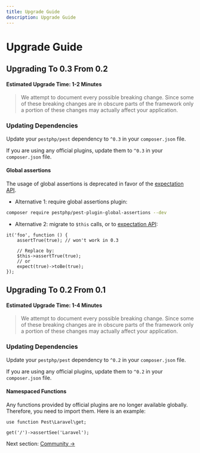 ```yaml
---
title: Upgrade Guide
description: Upgrade Guide
---
```


# Upgrade Guide

## Upgrading To 0.3 From 0.2

#### Estimated Upgrade Time: 1-2 Minutes

> We attempt to document every possible breaking change. Since some of these breaking changes are in obscure parts of the framework only a portion of these changes may actually affect your application.

### Updating Dependencies

Update your `pestphp/pest` dependency to `^0.3` in your `composer.json` file.

If you are using any official plugins, update them to `^0.3` in your `composer.json` file.

#### Global assertions

The usage of global assertions is deprecated in favor of the [expectation API](/docs/expectations/).

- Alternative 1: require global assertions plugin:
```bash
composer require pestphp/pest-plugin-global-assertions --dev
```

- Alternative 2: migrate to `$this` calls, or to [expectation API](/docs/expectations/):
```
it('foo', function () {
    assertTrue(true); // won't work in 0.3

    // Replace by:
    $this->assertTrue(true);
    // or
    expect(true)->toBe(true);
});
```

## Upgrading To 0.2 From 0.1

#### Estimated Upgrade Time: 1-4 Minutes

> We attempt to document every possible breaking change. Since some of these breaking changes are in obscure parts of the framework only a portion of these changes may actually affect your application.

### Updating Dependencies

Update your `pestphp/pest` dependency to `^0.2` in your `composer.json` file.

If you are using any official plugins, update them to `^0.2` in your `composer.json` file.

#### Namespaced Functions

Any functions provided by official plugins are no longer available globally. Therefore, you need to
import them. Here is an example:

```
use function Pest\Laravel\get;

get('/')->assertSee('Laravel');
```

Next section: [Community →](/docs/community)
